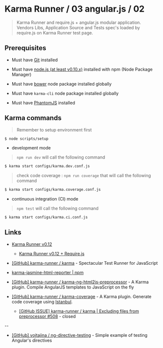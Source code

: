 # Karma Runner / 03 angular.js / 02

> Karma Runner and require.js + angular.js modular application. Vendors Libs, Application Source and Tests spec's loaded by require.js on Karma Runner test page.


## Prerequisites

* Must have [Git](http://git-scm.com/) installed

* Must have [node.js (at least v0.10.x)](http://nodejs.org/) installed with npm (Node Package Manager)

* Must have [bower](http://bower.io/) node package installed globally

* Must have `karma-cli` node package installed globally

* Must have [PhantomJS](http://phantomjs.org/) installed


## Karma commands

> Remember to setup environment first

```bash
$ node scripts/setup
```

* development mode

> `npm run dev` will call the following command

```bash
$ karma start configs/karma.dev.conf.js
```

> check code coverage : `npm run coverage` that will call the following command

```bash
$ karma start configs/karma.coverage.conf.js
```

* continuous integration (CI) mode

> `npm test` will call the following command

```bash
$ karma start configs/karma.ci.conf.js
```


## Links

* [Karma Runner v0.12](https://karma-runner.github.io/0.12/) 

  * [Karma Runner v0.12 + Require.js](https://karma-runner.github.io/0.12/plus/requirejs.html)

* [[GitHub] karma-runner / karma](https://github.com/karma-runner/karma) - Spectacular Test Runner for JavaScript

* [karma-jasmine-html-reporter | npm](https://www.npmjs.org/package/karma-jasmine-html-reporter)

* [[GitHub] karma-runner / karma-ng-html2js-preprocessor](https://github.com/karma-runner/karma-ng-html2js-preprocessor) - A Karma plugin. Compile AngularJS templates to JavaScript on the fly

* [[GitHub] karma-runner / karma-coverage](https://github.com/karma-runner/karma-coverage) - A Karma plugin. Generate code coverage using [Istanbul](https://github.com/yahoo/istanbul).

  * [[GitHub ISSUE] karma-runner / karma | Excluding files from preprocessor #508](https://github.com/karma-runner/karma/issues/508) - closed

--

* [[GitHub] vojtajina / ng-directive-testing](https://github.com/vojtajina/ng-directive-testing) - Simple example of testing Angular's directives
